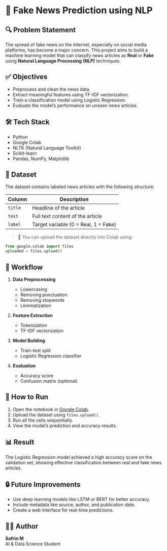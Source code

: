 
# 📰 Fake News Prediction using NLP

## 🔍 Problem Statement
The spread of fake news on the internet, especially on social media platforms, has become a major concern. This project aims to build a machine learning model that can classify news articles as **Real** or **Fake** using **Natural Language Processing (NLP)** techniques.

## ✅ Objectives
- Preprocess and clean the news data.
- Extract meaningful features using TF-IDF vectorization.
- Train a classification model using Logistic Regression.
- Evaluate the model’s performance on unseen news articles.

## 🛠️ Tech Stack
- Python
- Google Colab
- NLTK (Natural Language Toolkit)
- Scikit-learn
- Pandas, NumPy, Matplotlib

## 📁 Dataset
The dataset contains labeled news articles with the following structure:

| Column | Description |
|--------|-------------|
| `title` | Headline of the article |
| `text`  | Full text content of the article |
| `label` | Target variable (0 = Real, 1 = Fake) |

> 📌 You can upload the dataset directly into Colab using:
```python
from google.colab import files
uploaded = files.upload()
```

## 🔄 Workflow

1. **Data Preprocessing**
   - Lowercasing
   - Removing punctuation
   - Removing stopwords
   - Lemmatization

2. **Feature Extraction**
   - Tokenization
   - TF-IDF vectorization

3. **Model Building**
   - Train-test split
   - Logistic Regression classifier

4. **Evaluation**
   - Accuracy score
   - Confusion matrix (optional)

## 🚀 How to Run

1. Open the notebook in [Google Colab](https://colab.research.google.com/).
2. Upload the dataset using `files.upload()`.
3. Run all the cells sequentially.
4. View the model’s prediction and accuracy results.

## 📊 Result
The Logistic Regression model achieved a high accuracy score on the validation set, showing effective classification between real and fake news articles.

## 🔒 Future Improvements
- Use deep learning models like LSTM or BERT for better accuracy.
- Include metadata like source, author, and publication date.
- Create a web interface for real-time predictions.

## 👩‍💻 Author
**Safrin M**  
AI & Data Science Student
